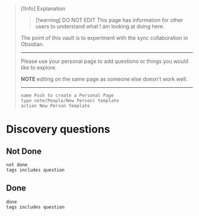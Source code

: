 
> [!Info] Explanation
> 
>> [!warning] DO NOT EDIT
>> This page has information for other users to understand what I am looking at doing here. 
> 
> The point of this vault is to experiment with the sync collaboration in Obsidian.
> 
> ---
> 
> Please use your personal page to add questions or things you would like to explore.
> 
> **NOTE** editing on the same page as someone else doesn't work well.
> 
> ---
> 
> ```button
> name Push to create a Personal Page
> type note(People/New Person) template
> action New Person Template
> ```




# Discovery questions

## Not Done

```tasks
not done
tags includes question
```

## Done

```tasks
done
tags includes question
```